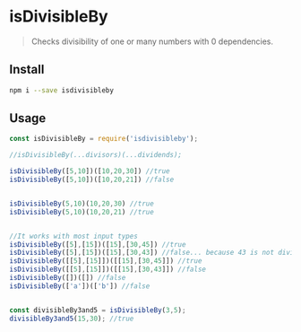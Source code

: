 # isDivisibleBy

> Checks divisibility of one or many numbers with 0 dependencies.


## Install

```bash
npm i --save isdivisibleby
```

## Usage

```javascript
const isDivisibleBy = require('isdivisibleby');

//isDivisibleBy(...divisors)(...dividends);

isDivisibleBy([5,10])([10,20,30]) //true
isDivisibleBy([5,10])([10,20,21]) //false


isDivisibleBy(5,10)(10,20,30) //true
isDivisibleBy(5,10)(10,20,21) //true


//It works with most input types
isDivisibleBy([5],[15])([15],[30,45]) //true
isDivisibleBy([5],[15])([15],[30,43]) //false... because 43 is not divisible by 5
isDivisibleBy([[5],[15]])([[15],[30,45]]) //true
isDivisibleBy([[5],[15]])([[15],[30,43]]) //false
isDivisibleBy([])([]) //false
isDivisibleBy(['a'])(['b']) //false


const divisibleBy3and5 = isDivisibleBy(3,5);
divisibleBy3and5(15,30); //true

```
